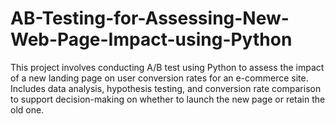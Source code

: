 # AB-Testing-for-Assessing-New-Web-Page-Impact-using-Python
This project involves conducting A/B test using Python to assess the impact of a new landing page on user conversion rates for an e-commerce site. Includes data analysis, hypothesis testing, and conversion rate comparison to support decision-making on whether to launch the new page or retain the old one.
